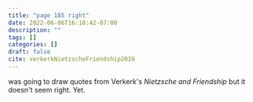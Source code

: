 ```yaml
---
title: "page 185 right"
date: 2022-06-06T16:18:42-07:00
description: ""
tags: []
categories: []
draft: false
cite: verkerkNietzscheFriendship2019
---
```


was going to draw quotes from Verkerk's *Nietzsche and Friendship* but it doesn't seem right. Yet.
